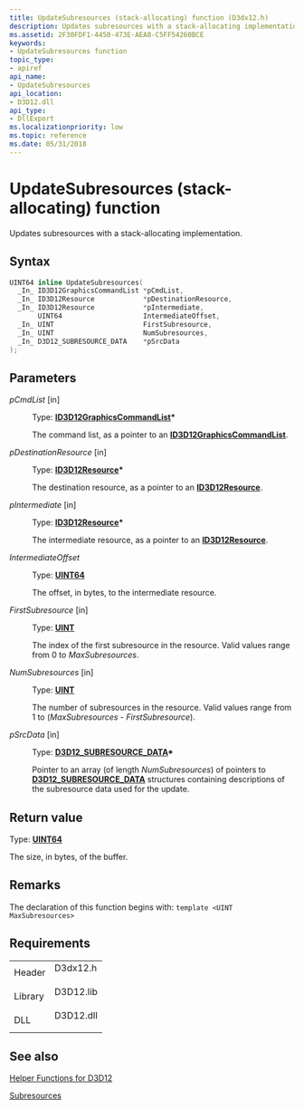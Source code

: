 ```yaml
---
title: UpdateSubresources (stack-allocating) function (D3dx12.h)
description: Updates subresources with a stack-allocating implementation.
ms.assetid: 2F30FDF1-4450-473E-AEA8-C5FF54260BCE
keywords:
- UpdateSubresources function
topic_type:
- apiref
api_name:
- UpdateSubresources
api_location:
- D3D12.dll
api_type:
- DllExport
ms.localizationpriority: low
ms.topic: reference
ms.date: 05/31/2018
---
```


# UpdateSubresources (stack-allocating) function

Updates subresources with a stack-allocating implementation.

## Syntax


```C++
UINT64 inline UpdateSubresources(
  _In_ ID3D12GraphicsCommandList *pCmdList,
  _In_ ID3D12Resource            *pDestinationResource,
  _In_ ID3D12Resource            *pIntermediate,
       UINT64                    IntermediateOffset,
  _In_ UINT                      FirstSubresource,
  _In_ UINT                      NumSubresources,
  _In_ D3D12_SUBRESOURCE_DATA    *pSrcData
);
```



## Parameters

<dl> <dt>

*pCmdList* \[in\]
</dt> <dd>

Type: **[**ID3D12GraphicsCommandList**](/windows/desktop/api/d3d12/nn-d3d12-id3d12graphicscommandlist)\***

The command list, as a pointer to an [**ID3D12GraphicsCommandList**](/windows/desktop/api/d3d12/nn-d3d12-id3d12graphicscommandlist).

</dd> <dt>

*pDestinationResource* \[in\]
</dt> <dd>

Type: **[**ID3D12Resource**](/windows/desktop/api/d3d12/nn-d3d12-id3d12resource)\***

The destination resource, as a pointer to an [**ID3D12Resource**](/windows/desktop/api/d3d12/nn-d3d12-id3d12resource).

</dd> <dt>

*pIntermediate* \[in\]
</dt> <dd>

Type: **[**ID3D12Resource**](/windows/desktop/api/d3d12/nn-d3d12-id3d12resource)\***

The intermediate resource, as a pointer to an [**ID3D12Resource**](/windows/desktop/api/d3d12/nn-d3d12-id3d12resource).

</dd> <dt>

*IntermediateOffset* 
</dt> <dd>

Type: **[**UINT64**](/windows/desktop/WinProg/windows-data-types)**

The offset, in bytes, to the intermediate resource.

</dd> <dt>

*FirstSubresource* \[in\]
</dt> <dd>

Type: **[**UINT**](/windows/desktop/WinProg/windows-data-types)**

The index of the first subresource in the resource. Valid values range from 0 to *MaxSubresources*.

</dd> <dt>

*NumSubresources* \[in\]
</dt> <dd>

Type: **[**UINT**](/windows/desktop/WinProg/windows-data-types)**

The number of subresources in the resource. Valid values range from 1 to (*MaxSubresources* - *FirstSubresource*).

</dd> <dt>

*pSrcData* \[in\]
</dt> <dd>

Type: **[**D3D12\_SUBRESOURCE\_DATA**](/windows/desktop/api/d3d12/ns-d3d12-d3d12_subresource_data)\***

Pointer to an array (of length *NumSubresources*) of pointers to [**D3D12\_SUBRESOURCE\_DATA**](/windows/desktop/api/d3d12/ns-d3d12-d3d12_subresource_data) structures containing descriptions of the subresource data used for the update.

</dd> </dl>

## Return value

Type: **[**UINT64**](/windows/desktop/WinProg/windows-data-types)**

The size, in bytes, of the buffer.

## Remarks

The declaration of this function begins with: `template <UINT MaxSubresources>`

## Requirements



|                    |                                                                                      |
|--------------------|--------------------------------------------------------------------------------------|
| Header<br/>  | <dl> <dt>D3dx12.h</dt> </dl>  |
| Library<br/> | <dl> <dt>D3D12.lib</dt> </dl> |
| DLL<br/>     | <dl> <dt>D3D12.dll</dt> </dl> |



## See also

<dl> <dt>

[Helper Functions for D3D12](helper-functions-for-d3d12.md)
</dt> <dt>

[Subresources](subresources.md)
</dt> </dl>

 

